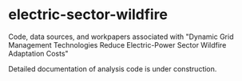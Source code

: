 # electric-sector-wildfire
Code, data sources, and workpapers associated with "Dynamic Grid Management Technologies Reduce Electric-Power Sector Wildfire Adaptation Costs"

Detailed documentation of analysis code is under construction.
